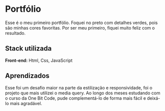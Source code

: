 # Portfólio

Esse é o meu primeiro portfólio. Foquei no preto com detalhes verdes, pois são minhas cores favoritas. Por ser meu primeiro, fiquei muito feliz com o resultado.


## Stack utilizada

**Front-end:** Html, Css, JavaScript


## Aprendizados

Esse foi um desafio maior na parte da estilização e responsividade, foi o projeto que mais utilizei o media query. Ao longo dos meses estudando com o curso da One Bit Code, pude complementá-lo de forma mais fácil e deixá-lo mais agradável.

